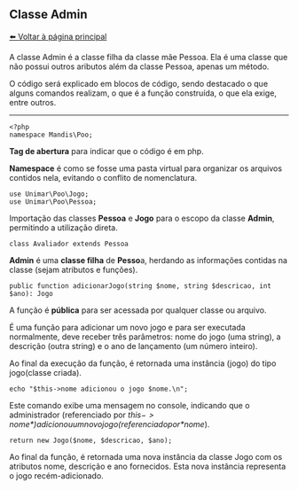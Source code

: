 ## Classe Admin
[⬅️ Voltar à página principal](../README.md)

A classe Admin é a classe filha da classe mãe Pessoa. Ela é uma classe que não possui outros aributos além da classe Pessoa, apenas um método.

O código será explicado em blocos de código, sendo destacado o que alguns comandos realizam, o que é a função construída, o que ela exige, entre outros.

---

    <?php
    namespace Mandis\Poo;

**Tag de abertura** para indicar que o código é em php.

**Namespace** é como se fosse uma pasta virtual para organizar os arquivos contidos nela, evitando o conflito de nomenclatura.

    use Unimar\Poo\Jogo;
    use Unimar\Poo\Pessoa;

Importação das classes **Pessoa** e **Jogo** para o escopo da classe **Admin**, permitindo a utilização direta.

    class Avaliador extends Pessoa

**Admin** é uma **classe filha** de **Pesso**a, herdando as informações contidas na classe (sejam atributos e funções).

    public function adicionarJogo(string $nome, string $descricao, int $ano): Jogo

A função é **pública** para ser acessada por qualquer classe ou arquivo.

É uma função para adicionar um novo jogo e para ser executada normalmente, deve receber três parâmetros: nome do jogo (uma string), a descrição (outra string) e o ano de lançamento (um número inteiro).

Ao final da execução da função, é retornada uma instância (jogo) do tipo jogo(classe criada).

    echo "$this->nome adicionou o jogo $nome.\n";

Este comando exibe uma mensagem no console, indicando que o administrador (referenciado por *$this->nome*) adicionou um novo jogo (referenciado por *$nome*).

    return new Jogo($nome, $descricao, $ano);
   
Ao final da função, é retornada uma nova instância da classe Jogo com os atributos nome, descrição e ano fornecidos. Esta nova instância representa o jogo recém-adicionado.
